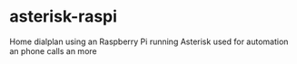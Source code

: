 # asterisk-raspi
Home dialplan using an Raspberry Pi running Asterisk used for automation an phone calls an more
